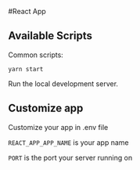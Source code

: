 #React App

## Available Scripts

Common scripts:

```
yarn start
```
Run the local development server.

## Customize app

Customize your app in .env file

`REACT_APP_APP_NAME` is your app name 

`PORT` is the port your server running on